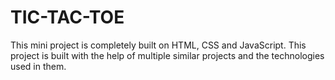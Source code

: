# TIC-TAC-TOE
This mini project is completely built on HTML, CSS and JavaScript.
This project is built with the help of multiple similar projects and the technologies used in them.

